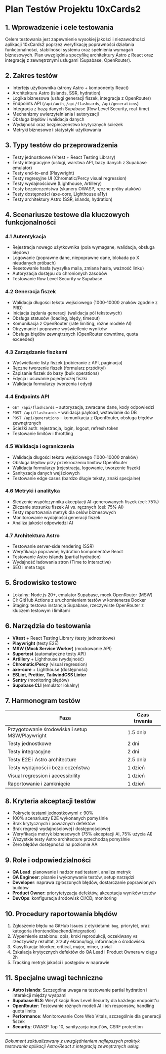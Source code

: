# Plan Testów Projektu 10xCards2

## 1. Wprowadzenie i cele testowania
Celem testowania jest zapewnienie wysokiej jakości i niezawodności aplikacji 10xCards2 poprzez weryfikację poprawności działania funkcjonalności, stabilności systemu oraz spełnienia wymagań biznesowych. Plan uwzględnia specyfikę architektury Astro z React oraz integrację z zewnętrznymi usługami (Supabase, OpenRouter).

## 2. Zakres testów
- Interfejs użytkownika (strony Astro + komponenty React)
- Architektura Astro (islands, SSR, hydration)
- Logika biznesowa (usługi generacji fiszek, integracja z OpenRouter)
- Endpoints API (`/api/auth`, `/api/flashcards`, `/api/generations`)
- Integracja z bazą danych Supabase (Row Level Security, real-time)
- Mechanizmy uwierzytelniania i autoryzacji
- Obsługa błędów i walidacja danych
- Wydajność oraz bezpieczeństwo krytycznych ścieżek
- Metryki biznesowe i statystyki użytkowania

## 3. Typy testów do przeprowadzenia
- Testy jednostkowe (Vitest + React Testing Library)
- Testy integracyjne (usługi, warstwa API, bazy danych z Supabase emulator)
- Testy end-to-end (Playwright)
- Testy regresyjne UI (Chromatic/Percy visual regression)
- Testy wydajnościowe (Lighthouse, Artillery)
- Testy bezpieczeństwa (skanery OWASP, ręczne próby ataków)
- Testy dostępności (axe-core, Lighthouse a11y)
- Testy architektury Astro (SSR, islands, hydration)

## 4. Scenariusze testowe dla kluczowych funkcjonalności

### 4.1 Autentykacja
- Rejestracja nowego użytkownika (pola wymagane, walidacja, obsługa błędów)
- Logowanie (poprawne dane, niepoprawne dane, blokada po X nieudanych próbach)
- Resetowanie hasła (wysyłka maila, zmiana hasła, ważność linku)
- Autoryzacja dostępu do chronionych zasobów
- Testowanie Row Level Security w Supabase

### 4.2 Generacja fiszek
- Walidacja długości tekstu wejściowego (1000-10000 znaków zgodnie z PRD)
- Inicjacja żądania generacji (walidacja pól tekstowych)
- Obsługa statusów (loading, błędy, timeout)
- Komunikacja z OpenRouter (rate limiting, różne modele AI)
- Otrzymanie i poprawne wyświetlenie wyników
- Obsługa błędów zewnętrznych (OpenRouter downtime, quota exceeded)

### 4.3 Zarządzanie fiszkami
- Wyświetlanie listy fiszek (pobieranie z API, paginacja)
- Ręczne tworzenie fiszek (formularz przód/tył)
- Zapisanie fiszek do bazy (bulk operations)
- Edycja i usuwanie pojedynczej fiszki
- Walidacja formularzy tworzenia i edycji

### 4.4 Endpoints API
- `GET /api/flashcards` – autoryzacja, zwracane dane, kody odpowiedzi
- `POST /api/flashcards` – walidacja payload, wstawianie do DB
- `POST /api/generations` – komunikacja z OpenRouter, obsługa błędów zewnętrznych
- Ścieżki auth: rejestracja, login, logout, refresh token
- Testowanie limitów i throttling

### 4.5 Walidacja i ograniczenia
- Walidacja długości tekstu wejściowego (1000-10000 znaków)
- Obsługa błędów przy przekroczeniu limitów OpenRouter
- Walidacja formularzy (rejestracja, logowanie, tworzenie fiszek)
- Sanityzacja danych wejściowych
- Testowanie edge cases (bardzo długie teksty, znaki specjalne)

### 4.6 Metryki i analityka
- Śledzenie współczynnika akceptacji AI-generowanych fiszek (cel: 75%)
- Zliczanie stosunku fiszek AI vs. ręcznych (cel: 75% AI)
- Testy raportowania metryk dla celów biznesowych
- Monitorowanie wydajności generacji fiszek
- Analiza jakości odpowiedzi AI

### 4.7 Architektura Astro
- Testowanie server-side rendering (SSR)
- Weryfikacja poprawnej hydration komponentów React
- Testowanie Astro islands (partial hydration)
- Wydajność ładowania stron (Time to Interactive)
- SEO i meta tags

## 5. Środowisko testowe
- Lokalny: Node.js 20+, emulator Supabase, mock OpenRouter (MSW)
- CI: GitHub Actions z uruchomieniem testów w kontenerze Docker
- Staging: testowa instancja Supabase, rzeczywiste OpenRouter z kluczem testowym i limitami

## 6. Narzędzia do testowania
- **Vitest** + React Testing Library (testy jednostkowe)
- **Playwright** (testy E2E)
- **MSW (Mock Service Worker)** (mockowanie API)
- **Supertest** (automatyczne testy API)
- **Artillery** + Lighthouse (wydajność)
- **Chromatic/Percy** (visual regression)
- **axe-core** + Lighthouse (dostępność)
- **ESLint**, **Prettier**, **TailwindCSS Linter**
- **Sentry** (monitoring błędów)
- **Supabase CLI** (emulator lokalny)

## 7. Harmonogram testów
| Faza                             | Czas trwania   |
|----------------------------------|----------------|
| Przygotowanie środowiska i setup MSW/Playwright | 1.5 dnia |
| Testy jednostkowe                | 2 dni          |
| Testy integracyjne               | 2 dni          |
| Testy E2E i Astro architecture   | 2.5 dnia       |
| Testy wydajności i bezpieczeństwa| 1 dzień        |
| Visual regression i accessibility| 1 dzień        |
| Raportowanie i zamknięcie         | 1 dzień        |

## 8. Kryteria akceptacji testów
- Pokrycie testami jednostkowymi ≥ 90%
- 100% scenariuszy E2E wykonanych pomyślnie
- Brak krytycznych i poważnych defektów
- Brak regresji wydajnościowej i dostępnościowej
- Weryfikacja metryk biznesowych (75% akceptacji AI, 75% użycia AI)
- Wszystkie testy Astro architecture przechodzą pomyślnie
- Zero błędów dostępności na poziomie AA

## 9. Role i odpowiedzialności
- **QA Lead**: planowanie i nadzór nad testami, analiza metryk
- **QA Engineer**: pisanie i wykonywanie testów, setup narzędzi
- **Developer**: naprawa zgłoszonych błędów, dostarczanie poprawionych buildów
- **Product Owner**: priorytetyzacja defektów, akceptacja wyników testów
- **DevOps**: konfiguracja środowisk CI/CD, monitoring

## 10. Procedury raportowania błędów
1. Zgłoszenie błędu na GitHub Issues z etykietami: `bug`, priorytet, oraz kategoria (frontend/backend/integration)
2. Wypełnienie szablonu: opis, kroki reprodukcji, oczekiwany vs rzeczywisty rezultat, zrzuty ekranu/logi, informacje o środowisku
3. Klasyfikacja: blocker, critical, major, minor, trivial
4. Eskalacja krytycznych defektów do QA Lead i Product Ownera w ciągu 2h
5. Tracking metryk jakości i postępów w naprawie

## 11. Specjalne uwagi techniczne
- **Astro Islands**: Szczególna uwaga na testowanie partial hydration i interakcji między wyspami
- **Supabase RLS**: Weryfikacja Row Level Security dla każdego endpoint'u
- **OpenRouter**: Testowanie różnych modeli AI i ich responsów, handling quota limits
- **Performance**: Monitorowanie Core Web Vitals, szczególnie dla generacji fiszek
- **Security**: OWASP Top 10, sanityzacja input'ów, CSRF protection

---
*Dokument zaktualizowany z uwzględnieniem najlepszych praktyk testowania aplikacji Astro/React z integracją zewnętrznych usług.*